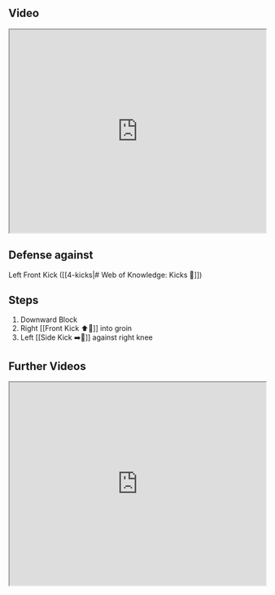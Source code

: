 ## Video

<iframe src="https://www.youtube.com/embed/Ks7n7LfrHkw" width="100%" height="400"></iframe>

## Defense against

Left Front Kick ([[4-kicks|# Web of Knowledge: Kicks 🦶]])

## Steps

1. Downward Block
2. Right [[Front Kick ⬆️🦵]] into groin 
3. Left [[Side Kick ➡️🦵]] against right knee

## Further Videos

<iframe src="https://www.youtube.com/embed/IXZ6kr4VHQw?start=273&end=288" width="100%" height="400"></iframe>
